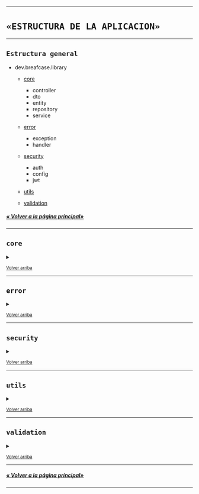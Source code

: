 
---
# `«ESTRUCTURA DE LA APLICACION»` 
---
## `Estructura general`

-   dev.breafcase.library

    - [core](#core)
        - controller
        - dto
        - entity
        - repository
        - service

    - [error](#error)
        - exception
        - handler

    - [security](#security)
        - auth
        - config
        - jwt

    - [utils](#utils)

    - [validation](#validation)

##### [« Volver a la página principal»](/README.md)

---

## `core`

<details> 
<summary></summary>
<p align="justify"> 
Aquí encontramos las estructuras basicas o capas para crear una API como controladores, repositorios, servicios y sus implementaciones y los dto creados para el intercambio de datos.
</p>

### `controller`

<details>
<summary></summary>
<p align="justify"> Aquí estan contenidas las clases responsables de manejar las solicitudes HTTP entrantes y enviar respuestas.</p>
</details>

### `dto`

<details>
<summary></summary>
<p align="justify"> En este paquete hallamos los DTO (Data Transfer Object) utilizados para transferir datos la capa de presentación (controller) y la capa de servicio (service) de la aplicación.</p>
</details>

### `entity`

<details>
<summary></summary>
<p align="justify"> En entity como su nombre indica hallamos las clases (entidades) que representan las tablas en la base de datos relacional. </p>
</details>

### `repository`

<details>
<summary></summary>
<p align="justify"> Aquí hallamos las clases asociadas a la capa de repositorio que es la responsable de acceder a la base de datos y realizar operaciones CRUD (Crear, Leer, Actualizar, Eliminar).</p>
</details>

### `service`

<details>
<summary></summary>
<p align="justify"> Aquí se encuentran las clases asociadas a la capa de servicio (interfaz y su implementacion) que contiene la lógica de negocio y es responsable de manipular los datos recuperados de la capa de repositorio. </p>
</details>

</details>

<sub>[Volver arriba](#estructura-general)</sub>

---

## `error`

<details> 
<summary></summary>
<p align="justify"> 

</p>

### `exception`

<details>
<summary></summary>
<p align="justify">  </p>
</details>

### `handler`

<details>
<summary></summary>
<p align="justify">  </p>
</details>

</details>

<sub>[Volver arriba](#estructura-general)</sub>

---

## `security`

<details> 
<summary></summary>
<p align="justify"> 

</p>

### `auth`

<details>
<summary></summary>
<p align="justify">  </p>
</details>

### `config`

<details>
<summary></summary>
<p align="justify">  </p>
</details>

### `jwt`

<details>
<summary></summary>
<p align="justify">  </p>
</details>

</details>

<sub>[Volver arriba](#estructura-general)</sub>

---

## `utils`

<details> 
<summary></summary>
<p align="justify"> 

</p>
</details>

<sub>[Volver arriba](#estructura-general)</sub>

---

## `validation`

<details> 
<summary></summary>
<p align="justify"> 

</p>
</details>

<sub>[Volver arriba](#estructura-general)</sub>

---
##### [« Volver a la página principal»](/README.md)
---